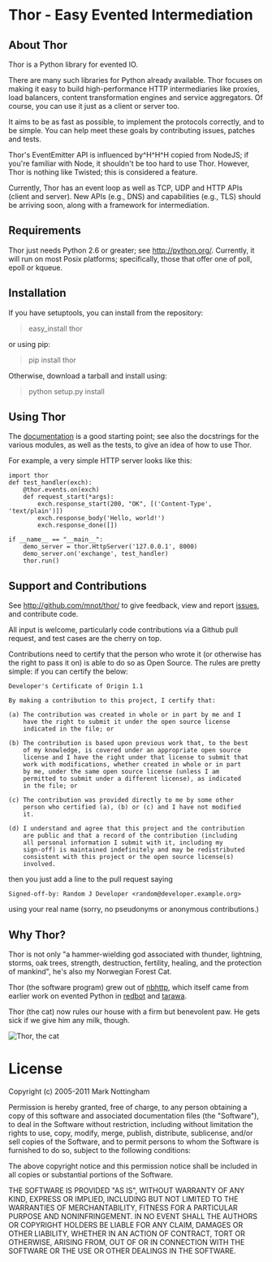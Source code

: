 
# Thor - Easy Evented Intermediation

## About Thor

Thor is a Python library for evented IO.

There are many such libraries for Python already available. Thor focuses on making it easy to build high-performance HTTP intermediaries like proxies, load balancers, content transformation engines and service aggregators. Of course, you can use it just as a client or server too.

It aims to be as fast as possible, to implement the protocols correctly, and to be simple. You can help meet these goals by contributing issues, patches and tests.

Thor's EventEmitter API is influenced by^H^H^H copied from NodeJS; if you're familiar with Node, it shouldn't be too hard to use Thor. However, Thor is nothing like Twisted; this is considered a feature.

Currently, Thor has an event loop as well as TCP, UDP and HTTP APIs (client and server). New APIs (e.g., DNS) and capabilities (e.g., TLS) should be arriving soon, along with a framework for intermediation.


## Requirements

Thor just needs Python 2.6 or greater; see <http://python.org/>. Currently, it  will run on most Posix platforms; specifically, those that offer one of poll,  epoll or kqueue.


## Installation

If you have setuptools, you can install from the repository:

> easy_install thor

or using pip:

> pip install thor

Otherwise, download a tarball and install using:

> python setup.py install


## Using Thor

The [documentation](thor/tree/master/doc) is a good starting point; see also the docstrings for the various modules, as well as the tests, to give an idea of how to use Thor.

For example, a very simple HTTP server looks like this:

	import thor
	def test_handler(exch):
	    @thor.events.on(exch)
	    def request_start(*args):
	        exch.response_start(200, "OK", [('Content-Type', 'text/plain')])
	        exch.response_body('Hello, world!')
	        exch.response_done([])

	if __name__ == "__main__":
	    demo_server = thor.HttpServer('127.0.0.1', 8000)
	    demo_server.on('exchange', test_handler)
	    thor.run()


## Support and Contributions

See <http://github.com/mnot/thor/> to give feedback, view and report [issues](thor/issues), and  contribute code.

All input is welcome, particularly code contributions via a Github pull request, and test cases are the cherry on top. 

Contributions need to certify that the person who wrote it (or otherwise has the right to pass it on) is able to do so as Open Source. The rules are pretty simple: if you can certify the below:

    Developer's Certificate of Origin 1.1

    By making a contribution to this project, I certify that:

    (a) The contribution was created in whole or in part by me and I
        have the right to submit it under the open source license
        indicated in the file; or

    (b) The contribution is based upon previous work that, to the best
        of my knowledge, is covered under an appropriate open source
        license and I have the right under that license to submit that
        work with modifications, whether created in whole or in part
        by me, under the same open source license (unless I am
        permitted to submit under a different license), as indicated
        in the file; or

    (c) The contribution was provided directly to me by some other
        person who certified (a), (b) or (c) and I have not modified
        it.

    (d) I understand and agree that this project and the contribution
        are public and that a record of the contribution (including 
        all personal information I submit with it, including my 
        sign-off) is maintained indefinitely and may be redistributed
        consistent with this project or the open source license(s) 
        involved.

then you just add a line to the pull request saying

    Signed-off-by: Random J Developer <random@developer.example.org>

using your real name (sorry, no pseudonyms or anonymous contributions.)


## Why Thor?

Thor is not only "a hammer-wielding god associated with thunder, lightning,  storms, oak trees, strength, destruction, fertility, healing, and the  protection of mankind", he's also my Norwegian Forest Cat.

Thor (the software program) grew out of [nbhttp](nbhttp), which itself came from earlier work on evented Python in [redbot](http://redbot.org/) and [tarawa](tarawa). 

Thor (the cat) now rules our house with a firm but benevolent paw. He gets sick if we give him any milk, though.

![Thor, the cat](http://www.mnot.net/lib/thor.jpg)

# License

Copyright (c) 2005-2011 Mark Nottingham

Permission is hereby granted, free of charge, to any person obtaining a copy
of this software and associated documentation files (the "Software"), to deal
in the Software without restriction, including without limitation the rights
to use, copy, modify, merge, publish, distribute, sublicense, and/or sell
copies of the Software, and to permit persons to whom the Software is
furnished to do so, subject to the following conditions:

The above copyright notice and this permission notice shall be included in
all copies or substantial portions of the Software.

THE SOFTWARE IS PROVIDED "AS IS", WITHOUT WARRANTY OF ANY KIND, EXPRESS OR
IMPLIED, INCLUDING BUT NOT LIMITED TO THE WARRANTIES OF MERCHANTABILITY,
FITNESS FOR A PARTICULAR PURPOSE AND NONINFRINGEMENT. IN NO EVENT SHALL THE
AUTHORS OR COPYRIGHT HOLDERS BE LIABLE FOR ANY CLAIM, DAMAGES OR OTHER
LIABILITY, WHETHER IN AN ACTION OF CONTRACT, TORT OR OTHERWISE, ARISING FROM,
OUT OF OR IN CONNECTION WITH THE SOFTWARE OR THE USE OR OTHER DEALINGS IN
THE SOFTWARE.
